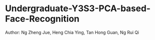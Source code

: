 # Undergraduate-Y3S3-PCA-based-Face-Recognition
Author: Ng Zheng Jue, Heng Chia Ying, Tan Hong Guan, Ng Rui Qi
